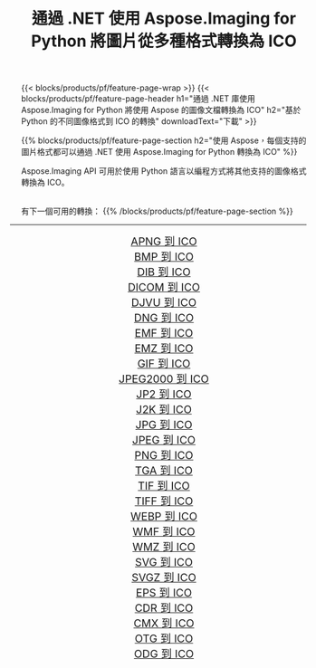 ﻿---
title: 通過 .NET 使用 Aspose.Imaging for Python 將圖片從多種格式轉換為 ICO 
weight: 3920
url: /zh-hant/python-net/conversion/to/ico/ 
lang: zh-hant
langdirlevel: 2
locales: zh-hans,ja,it,ru,de,es,fr,nl,id,lt,pl,pt,vi,tr,ko,zh-hant,ar,hi,th,sv,cs,uk,he
description: 您可以通過 .NET 庫使用 Aspose.Imaging for Python 將各種格式轉換為 ICO
---

{{< blocks/products/pf/feature-page-wrap >}}
{{< blocks/products/pf/feature-page-header h1="通過 .NET 庫使用 Aspose.Imaging for Python 將使用 Aspose 的圖像文檔轉換為 ICO" h2="基於 Python 的不同圖像格式到 ICO 的轉換" downloadText="下載" >}}


{{% blocks/products/pf/feature-page-section  h2="使用 Aspose，每個支持的圖片格式都可以通過 .NET 使用 Aspose.Imaging for Python 轉換為 ICO" %}}
<p align=justify>Aspose.Imaging API 可用於使用 Python 語言以編程方式將其他支持的圖像格式轉換為 ICO。</p>
<br/>
有下一個可用的轉換：
{{% /blocks/products/pf/feature-page-section %}}
<div class="container-fluid productfamilypage bg-gray">
    <div class="convertypes bg-gray agp-content section">
        <div class="container">
		<hr style="margin-left:-20px;"/>
		<div class="row other-converters" style="gap: 10px;font-size: 19px;text-align:center;">
		    <div class='col-md-2 other-converter remove-lp remove-rp'><a href="/imaging/zh-hant/python-net/conversion/apng-to-ico/" style="padding:15px;">APNG 到 ICO</a></div>
<div class='col-md-2 other-converter remove-lp remove-rp'><a href="/imaging/zh-hant/python-net/conversion/bmp-to-ico/" style="padding:15px;">BMP 到 ICO</a></div>
<div class='col-md-2 other-converter remove-lp remove-rp'><a href="/imaging/zh-hant/python-net/conversion/dib-to-ico/" style="padding:15px;">DIB 到 ICO</a></div>
<div class='col-md-2 other-converter remove-lp remove-rp'><a href="/imaging/zh-hant/python-net/conversion/dicom-to-ico/" style="padding:15px;">DICOM 到 ICO</a></div>
<div class='col-md-2 other-converter remove-lp remove-rp'><a href="/imaging/zh-hant/python-net/conversion/djvu-to-ico/" style="padding:15px;">DJVU 到 ICO</a></div>
<div class='col-md-2 other-converter remove-lp remove-rp'><a href="/imaging/zh-hant/python-net/conversion/dng-to-ico/" style="padding:15px;">DNG 到 ICO</a></div>
<div class='col-md-2 other-converter remove-lp remove-rp'><a href="/imaging/zh-hant/python-net/conversion/emf-to-ico/" style="padding:15px;">EMF 到 ICO</a></div>
<div class='col-md-2 other-converter remove-lp remove-rp'><a href="/imaging/zh-hant/python-net/conversion/emz-to-ico/" style="padding:15px;">EMZ 到 ICO</a></div>
<div class='col-md-2 other-converter remove-lp remove-rp'><a href="/imaging/zh-hant/python-net/conversion/gif-to-ico/" style="padding:15px;">GIF 到 ICO</a></div>
<div class='col-md-2 other-converter remove-lp remove-rp'><a href="/imaging/zh-hant/python-net/conversion/jpeg2000-to-ico/" style="padding:15px;">JPEG2000 到 ICO</a></div>
<div class='col-md-2 other-converter remove-lp remove-rp'><a href="/imaging/zh-hant/python-net/conversion/jp2-to-ico/" style="padding:15px;">JP2 到 ICO</a></div>
<div class='col-md-2 other-converter remove-lp remove-rp'><a href="/imaging/zh-hant/python-net/conversion/j2k-to-ico/" style="padding:15px;">J2K 到 ICO</a></div>
<div class='col-md-2 other-converter remove-lp remove-rp'><a href="/imaging/zh-hant/python-net/conversion/jpg-to-ico/" style="padding:15px;">JPG 到 ICO</a></div>
<div class='col-md-2 other-converter remove-lp remove-rp'><a href="/imaging/zh-hant/python-net/conversion/jpeg-to-ico/" style="padding:15px;">JPEG 到 ICO</a></div>
<div class='col-md-2 other-converter remove-lp remove-rp'><a href="/imaging/zh-hant/python-net/conversion/png-to-ico/" style="padding:15px;">PNG 到 ICO</a></div>
<div class='col-md-2 other-converter remove-lp remove-rp'><a href="/imaging/zh-hant/python-net/conversion/tga-to-ico/" style="padding:15px;">TGA 到 ICO</a></div>
<div class='col-md-2 other-converter remove-lp remove-rp'><a href="/imaging/zh-hant/python-net/conversion/tif-to-ico/" style="padding:15px;">TIF 到 ICO</a></div>
<div class='col-md-2 other-converter remove-lp remove-rp'><a href="/imaging/zh-hant/python-net/conversion/tiff-to-ico/" style="padding:15px;">TIFF 到 ICO</a></div>
<div class='col-md-2 other-converter remove-lp remove-rp'><a href="/imaging/zh-hant/python-net/conversion/webp-to-ico/" style="padding:15px;">WEBP 到 ICO</a></div>
<div class='col-md-2 other-converter remove-lp remove-rp'><a href="/imaging/zh-hant/python-net/conversion/wmf-to-ico/" style="padding:15px;">WMF 到 ICO</a></div>
<div class='col-md-2 other-converter remove-lp remove-rp'><a href="/imaging/zh-hant/python-net/conversion/wmz-to-ico/" style="padding:15px;">WMZ 到 ICO</a></div>
<div class='col-md-2 other-converter remove-lp remove-rp'><a href="/imaging/zh-hant/python-net/conversion/svg-to-ico/" style="padding:15px;">SVG 到 ICO</a></div>
<div class='col-md-2 other-converter remove-lp remove-rp'><a href="/imaging/zh-hant/python-net/conversion/svgz-to-ico/" style="padding:15px;">SVGZ 到 ICO</a></div>
<div class='col-md-2 other-converter remove-lp remove-rp'><a href="/imaging/zh-hant/python-net/conversion/eps-to-ico/" style="padding:15px;">EPS 到 ICO</a></div>
<div class='col-md-2 other-converter remove-lp remove-rp'><a href="/imaging/zh-hant/python-net/conversion/cdr-to-ico/" style="padding:15px;">CDR 到 ICO</a></div>
<div class='col-md-2 other-converter remove-lp remove-rp'><a href="/imaging/zh-hant/python-net/conversion/cmx-to-ico/" style="padding:15px;">CMX 到 ICO</a></div>
<div class='col-md-2 other-converter remove-lp remove-rp'><a href="/imaging/zh-hant/python-net/conversion/otg-to-ico/" style="padding:15px;">OTG 到 ICO</a></div>
<div class='col-md-2 other-converter remove-lp remove-rp'><a href="/imaging/zh-hant/python-net/conversion/odg-to-ico/" style="padding:15px;">ODG 到 ICO</a></div>
                </div>
        </div>
    </div>
</div>
<br/>


